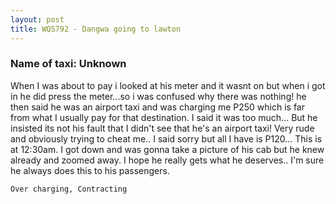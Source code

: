 ```yaml
---
layout: post
title: WQS792 - Dangwa going to lawton
---
```


### Name of taxi: Unknown

When I was about to pay i looked at his meter and it wasnt on but when i got in he did press the meter...so i was confused why there was nothing! he then said he was an airport taxi and was charging me P250 which is far from what I usually pay for that destination. I said it was too much... But he insisted its not his fault that I didn't see that he's an airport taxi! Very rude and obviously trying to cheat me.. I said sorry but all I have is P120... This is at 12:30am. I got down and was gonna take a picture of his cab but he knew already and zoomed away. I hope he really gets what he deserves.. I'm sure he always does this to his passengers.

```Over charging, Contracting```
